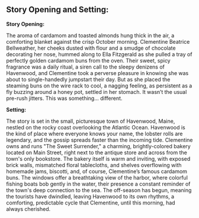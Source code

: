 ## Story Opening and Setting:

**Story Opening:**

The aroma of cardamom and toasted almonds hung thick in the air, a comforting blanket against the crisp October morning. Clementine Beatrice Bellweather, her cheeks dusted with flour and a smudge of chocolate decorating her nose, hummed along to Ella Fitzgerald as she pulled a tray of perfectly golden cardamom buns from the oven. Their sweet, spicy fragrance was a daily ritual, a siren call to the sleepy denizens of Havenwood, and Clementine took a perverse pleasure in knowing she was about to single-handedly jumpstart their day. But as she placed the steaming buns on the wire rack to cool, a nagging feeling, as persistent as a fly buzzing around a honey pot, settled in her stomach. It wasn’t the usual pre-rush jitters. This was something... different.

**Setting:**

The story is set in the small, picturesque town of Havenwood, Maine, nestled on the rocky coast overlooking the Atlantic Ocean. Havenwood is the kind of place where everyone knows your name, the lobster rolls are legendary, and the gossip spreads faster than the incoming tide. Clementine owns and runs "The Sweet Surrender," a charming, brightly-colored bakery located on Main Street, right next to the antique store and across from the town's only bookstore. The bakery itself is warm and inviting, with exposed brick walls, mismatched floral tablecloths, and shelves overflowing with homemade jams, biscotti, and, of course, Clementine’s famous cardamom buns. The windows offer a breathtaking view of the harbor, where colorful fishing boats bob gently in the water, their presence a constant reminder of the town's deep connection to the sea. The off-season has begun, meaning the tourists have dwindled, leaving Havenwood to its own rhythms, a comforting, predictable cycle that Clementine, until this morning, had always cherished.
